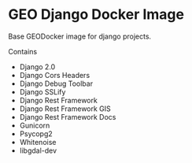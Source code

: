 # GEO Django Docker Image

Base GEODocker image for django projects.

Contains
- Django 2.0
- Django Cors Headers
- Django Debug Toolbar
- Django SSLify
- Django Rest Framework
- Django Rest Framework GIS
- Django Rest Framework Docs
- Gunicorn
- Psycopg2
- Whitenoise
- libgdal-dev